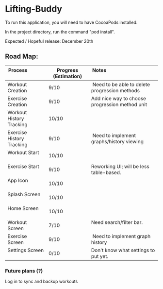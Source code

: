 # Lifting-Buddy

To run this application, you will need to have CocoaPods installed.

In the project directory, run the command "pod install".

Expected / Hopeful release: December 20th

## Road Map:

| Process                   | Progress (Estimation) | Notes                                          |
|---------------------------|-----------------------|------------------------------------------------|
| Workout Creation          | 9/10                  | Need to be able to delete progression methods  |
| Exercise Creation         | 9/10                  | Add nice way to choose progression method unit |
| Workout History Tracking  | 10/10                 |                                                |
| Exercise History Tracking | 9/10                  | Need to implement graphs/history viewing       |
| Workout Start             | 10/10                 |                                                |
| Exercise Start            | 9/10                  | Reworking UI; will be less table-based.        |
| App Icon                  | 10/10                 |                                                |
| Splash Screen             | 10/10                 |                                                |
| Home Screen               | 10/10                 |                                                |
| Workout Screen            | 7/10                  | Need search/filter bar.                        |
| Exercise Screen           | 9/10                  | Need to implement graph history                |
| Settings Screen           | 0/10                  | Don't know what settings to put yet.           |


### Future plans (?)
Log in to sync and backup workouts

